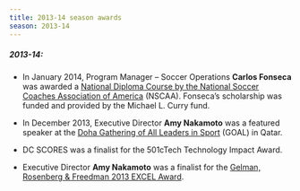```yaml
---
title: 2013-14 season awards
season: 2013-14
---
```


##### **2013-14:**

- In January 2014, Program Manager – Soccer Operations **Carlos Fonseca** was awarded a <a href="http://www.nscaa.com/" target="_blank">National Diploma Course by the National Soccer Coaches Association of America</a> (NSCAA). Fonseca’s scholarship was funded and provided by the Michael L. Curry fund.

- In December 2013, Executive Director **Amy Nakamoto** was a featured speaker at the <a href="http://www.dohagoals.com/en/home" target="_blank">Doha Gathering of All Leaders in Sport</a> (GOAL) in Qatar.

- DC SCORES was a finalist for the 501cTech Technology Impact Award.

- Executive Director **Amy Nakamoto** was a finalist for the <a href="https://www.nonprofitadvancement.org/category/blog-terms/excel-award" target="_blank">Gelman, Rosenberg & Freedman 2013 EXCEL Award</a>.